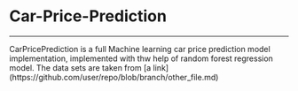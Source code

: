 <h1>Car-Price-Prediction</h1>
<hr>
CarPricePrediction is a full Machine learning car price prediction model implementation, implemented with thw help of random forest regression model.
The data sets are taken from
[a link](https://github.com/user/repo/blob/branch/other_file.md)
